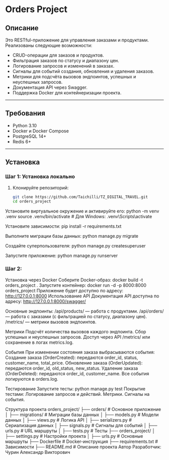 # Orders Project

## Описание
Это RESTful-приложение для управления заказами и продуктами. Реализованы следующие возможности:
- CRUD-операции для заказов и продуктов.
- Фильтрация заказов по статусу и диапазону цен.
- Логирование запросов и изменений в заказах.
- Сигналы для событий создания, обновления и удаления заказов.
- Метрики для подсчёта вызовов эндпоинтов, успешных и неуспешных запросов.
- Документация API через Swagger.
- Поддержка Docker для контейнеризации проекта.

---

## Требования
- Python 3.10
- Docker и Docker Compose
- PostgreSQL 14+
- Redis 6+

---

## Установка

### Шаг 1: Установка локально
1. Клонируйте репозиторий:
   ```bash
   git clone https://github.com/Taichilli/TZ_DIGITAL_TRAVEL.git
   cd orders_project
   
Установите виртуальное окружение и активируйте его:
python -m venv .venv
source .venv/bin/activate  # Для Windows: .venv\Scripts\activate

Установите зависимости:
pip install -r requirements.txt

Выполните миграции базы данных:
python manage.py migrate

Создайте суперпользователя:
python manage.py createsuperuser

Запустите приложение:
python manage.py runserver

### Шаг 2: 
Установка через Docker
Соберите Docker-образ:
docker build -t orders_project .
Запустите контейнер:
docker run -d -p 8000:8000 orders_project
Приложение будет доступно по адресу: http://127.0.0.1:8000
Использование API
Документация API доступна по адресу: http://127.0.0.1:8000/swagger/

Основные эндпоинты:
/api/products/ — работа с продуктами.
/api/orders/ — работа с заказами (с фильтрацией по статусу, диапазону цен).
/metrics/ — метрики вызовов эндпоинтов.

Метрики
Подсчёт количества вызовов каждого эндпоинта.
Сбор успешных и неуспешных запросов.
Доступ через API /metrics/ или сохранение в логах metrics.log.

События
При изменении состояния заказа выбрасываются события:
Создание заказа (OrderCreated): передаются order_id, status, customer_name, total_price.
Обновление заказа (OrderUpdated): передаются order_id, old_status, new_status.
Удаление заказа (OrderDeleted): передаются order_id, customer_name.
Все события логируются в orders.log.

Тестирование
Запустите тесты:
python manage.py test
Покрытие тестами:
Логирование запросов и действий.
Метрики.
Сигналы на события.

Структура проекта
orders_project/
├── orders/                   # Основное приложение
│   ├── migrations/           # Миграции базы данных
│   ├── models.py             # Модели данных
│   ├── views.py              # Логика API
│   ├── serializers.py        # Сериализация данных
│   ├── signals.py            # Сигналы для событий
│   ├── urls.py               # URL маршруты
│   ├── tests.py              # Тесты
├── orders_project/
│   ├── settings.py           # Настройки проекта
│   ├── urls.py               # Основные маршруты
├── Dockerfile                # Docker-инструкция
├── requirements.txt          # Зависимости
├── README.md                 # Описание проекта
Автор
Разработчик: Чурин Александр Викторович